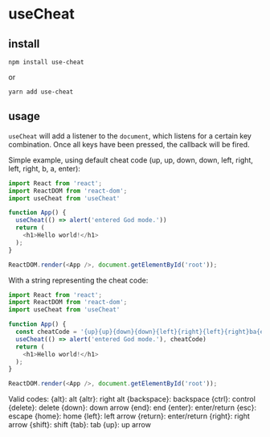 # useCheat

## install

```
npm install use-cheat
```
or
```
yarn add use-cheat
```

## usage

`useCheat` will add a listener to the `document`, which listens for a certain key combination. Once all keys have been pressed, the callback will be fired.

Simple example, using default cheat code (up, up, down, down, left, right, left, right, b, a, enter):

```js
import React from 'react';
import ReactDOM from 'react-dom';
import useCheat from 'useCheat'

function App() {
  useCheat(() => alert('entered God mode.'))
  return (
    <h1>Hello world!</h1>
  );
}

ReactDOM.render(<App />, document.getElementById('root'));
```

With a string representing the cheat code:

```js
import React from 'react';
import ReactDOM from 'react-dom';
import useCheat from 'useCheat'

function App() {
  const cheatCode = '{up}{up}{down}{down}{left}{right}{left}{right}ba{enter}'
  useCheat(() => alert('entered God mode.'), cheatCode)
  return (
    <h1>Hello world!</h1>
  );
}

ReactDOM.render(<App />, document.getElementById('root'));
```

Valid codes:
{alt}: alt
{altr}: right alt
{backspace}: backspace
{ctrl}: control
{delete}: delete
{down}: down arrow
{end}: end
{enter}: enter/return
{esc}: escape
{home}: home
{left}: left arrow
{return}: enter/return
{right}: right arrow
{shift}: shift
{tab}: tab
{up}: up arrow
